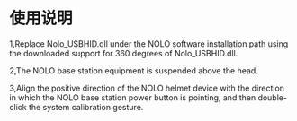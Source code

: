 # 使用说明  
1,Replace Nolo_USBHID.dll under the NOLO software installation path using the downloaded support for 360 degrees of Nolo_USBHID.dll.  
<!--<div><img width=400 heigh=200 src="https://github.com/NOLOVR/NOLO-Others/blob/master/Windows-SDK-Others/picture/2.jpg"/></div>-->
2,The NOLO base station equipment is suspended above the head.  
<!--<div><img width=400 heigh=200 src="https://github.com/NOLOVR/NOLO-Others/blob/master/Windows-SDK-Others/picture/2.jpg"/></div>-->
3,Align the positive direction of the NOLO helmet device with the direction in which the NOLO base station power button is pointing, and then double-click the system calibration gesture.
<!--<div><img width=400 heigh=200 src="https://github.com/NOLOVR/NOLO-Others/blob/master/Windows-SDK-Others/picture/2.jpg"/></div>-->
#